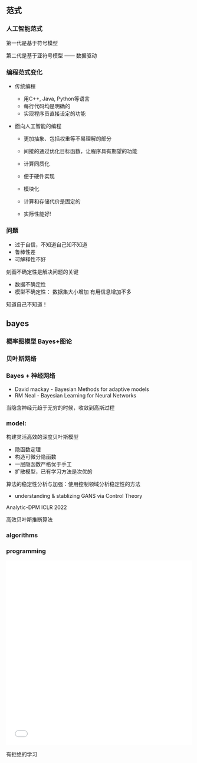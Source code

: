 ## 范式


### 人工智能范式

第一代是基于符号模型


第二代是基于亚符号模型 —— 数据驱动

### 编程范式变化

- 传统编程
  - 用C++, Java, Python等语言
  - 每行代码均是明确的
  - 实现程序员直接设定的功能


- 面向人工智能的编程
  - 更加抽象、包括权重等不易理解的部分
  - 间接的通过优化目标函数，让程序具有期望的功能


  - 计算同质化
  - 便于硬件实现
  - 模块化
  - 计算和存储代价是固定的
  - 实际性能好!

### 问题

- 过于自信，不知道自己知不知道
- 鲁棒性差
- 可解释性不好


刻画不确定性是解决问题的关键


- 数据不确定性
- 模型不确定性： 数据集大小增加 有用信息增加不多 


知道自己不知道！
## bayes

### 概率图模型 Bayes+图论


### 贝叶斯网络


### Bayes + 神经网络


- David mackay - Bayesian Methods for adaptive models
- RM Neal - Bayesian Learning for Neural Networks

当隐含神经元趋于无穷的时候，收敛到高斯过程



### model: 
构建灵活高效的深度贝叶斯模型
  - 隐函数定理
  - 构造可微分隐函数
  - 一层隐函数严格优于手工
  - 扩散模型，已有学习方法是次优的


算法的稳定性分析与加强：使用控制领域分析稳定性的方法
- understanding & stablizing GANS via Control Theory




Analytic-DPM ICLR 2022

高效贝叶斯推断算法



### algorithms

### programming

<iframe src="//player.bilibili.com/player.html?isOutside=true&aid=260100976&bvid=BV1be411g7u7&cid=818975260&p=1&autoplay=0" scrolling="no" border="0" frameborder="no" framespacing="0" allowfullscreen="true" width="100%" height="500px"></iframe>


有拒绝的学习